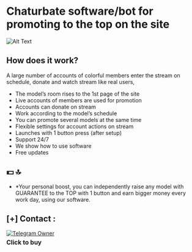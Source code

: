 # Chaturbate software/bot for promoting to the top on the site



![Alt Text](/vid.gif)

## How does it work?
A large number of accounts of colorful members enter the stream on schedule, donate and watch stream like real users,

- The model’s room rises to the 1st page of the site
- Live accounts of members are used for promotion
- Accounts can donate on stream
- Work according to the model’s schedule
- You can promote several models at the same time
- Flexible settings for account actions on stream
- Launches with 1 button press (after setup)
- Support 24/7
- We show how to use software
- Free updates

## 💵 🔝

- *Your personal boost, you can independently raise any model with GUARANTEE to the TOP with 1 button and earn bigger money every work day, using our software.


## [+] Contact :
  <div>
    <a href="https://t.me/taras_cn">
      <img src="https://img.shields.io/badge/Chat with Owner-👤-blue?style=for-the-badge&logo=telegram" alt="Telegram Owner">
    </a>
    <p style="font-weight: bold; font-size: 16px; margin: 5px 0;">Click to buy</p>
  </div>
</div>
